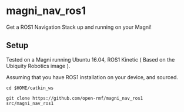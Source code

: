 # magni_nav_ros1

Get a ROS1 Navigation Stack up and running on your Magni!

## Setup
Tested on a Magni running Ubuntu 16.04, ROS1 Kinetic ( Based on the Ubiquity Robotics image ).

Assuming that you have ROS1 installation on your device, and sourced. 
```
cd $HOME/catkin_ws

git clone https://github.com/open-rmf/magni_nav_ros1 src/magni_nav_ros1
```
